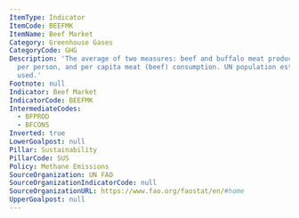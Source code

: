 ```yaml
---
ItemType: Indicator
ItemCode: BEEFMK
ItemName: Beef Market
Category: Greenhouse Gases
CategoryCode: GHG
Description: 'The average of two measures: beef and buffalo meat produced in kilograms
  per person, and per capita meat (beef) consumption. UN population estimates were
  used.'
Footnote: null
Indicator: Beef Market
IndicatorCode: BEEFMK
IntermediateCodes:
  - BFPROD
  - BFCONS
Inverted: true
LowerGoalpost: null
Pillar: Sustainability
PillarCode: SUS
Policy: Methane Emissions
SourceOrganization: UN FAO
SourceOrganizationIndicatorCode: null
SourceOrganizationURL: https://www.fao.org/faostat/en/#home
UpperGoalpost: null
---
```


